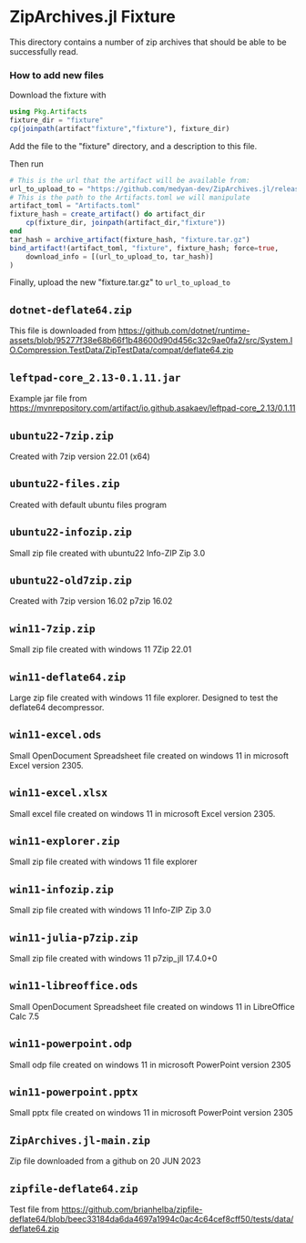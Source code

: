 # ZipArchives.jl Fixture

This directory contains a number of zip archives 
that should be able to be successfully read.

### How to add new files
Download the fixture with 
```julia
using Pkg.Artifacts
fixture_dir = "fixture"
cp(joinpath(artifact"fixture","fixture"), fixture_dir)
```

Add the file to the "fixture" directory, and a description to this file.

Then run
```julia
# This is the url that the artifact will be available from:
url_to_upload_to = "https://github.com/medyan-dev/ZipArchives.jl/releases/download/v2.1.6/fixture.tar.gz"
# This is the path to the Artifacts.toml we will manipulate
artifact_toml = "Artifacts.toml"
fixture_hash = create_artifact() do artifact_dir
    cp(fixture_dir, joinpath(artifact_dir,"fixture"))
end
tar_hash = archive_artifact(fixture_hash, "fixture.tar.gz")
bind_artifact!(artifact_toml, "fixture", fixture_hash; force=true,
    download_info = [(url_to_upload_to, tar_hash)]
)
```

Finally, upload the new "fixture.tar.gz" to `url_to_upload_to`

## `dotnet-deflate64.zip`
This file is downloaded from https://github.com/dotnet/runtime-assets/blob/95277f38e68b66f1b48600d90d456c32c9ae0fa2/src/System.IO.Compression.TestData/ZipTestData/compat/deflate64.zip

## `leftpad-core_2.13-0.1.11.jar`
Example jar file from https://mvnrepository.com/artifact/io.github.asakaev/leftpad-core_2.13/0.1.11

## `ubuntu22-7zip.zip`
Created with 7zip version 22.01 (x64)

## `ubuntu22-files.zip`
Created with default ubuntu files program

## `ubuntu22-infozip.zip`
Small zip file created with ubuntu22 Info-ZIP Zip 3.0

## `ubuntu22-old7zip.zip`
Created with 7zip version 16.02 p7zip 16.02

## `win11-7zip.zip`
Small zip file created with windows 11 7Zip 22.01

## `win11-deflate64.zip`
Large zip file created with windows 11 file explorer.
Designed to test the deflate64 decompressor.

## `win11-excel.ods`
Small OpenDocument Spreadsheet file created on windows 11 in microsoft Excel version 2305.

## `win11-excel.xlsx`
Small excel file created on windows 11 in microsoft Excel version 2305.

## `win11-explorer.zip`
Small zip file created with windows 11 file explorer

## `win11-infozip.zip`
Small zip file created with windows 11 Info-ZIP Zip 3.0

## `win11-julia-p7zip.zip`
Small zip file created with windows 11 p7zip_jll 17.4.0+0

## `win11-libreoffice.ods`
Small OpenDocument Spreadsheet file created on windows 11 in LibreOffice Calc 7.5

## `win11-powerpoint.odp`
Small odp file created on windows 11 in microsoft PowerPoint version 2305

## `win11-powerpoint.pptx`
Small pptx file created on windows 11 in microsoft PowerPoint version 2305

## `ZipArchives.jl-main.zip`
Zip file downloaded from a github on 20 JUN 2023

## `zipfile-deflate64.zip`
Test file from https://github.com/brianhelba/zipfile-deflate64/blob/beec33184da6da4697a1994c0ac4c64cef8cff50/tests/data/deflate64.zip
